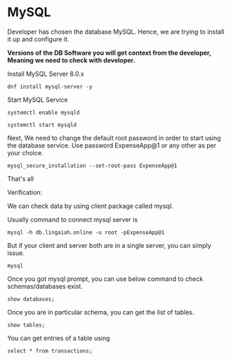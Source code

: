 # MySQL

Developer has chosen the database MySQL. Hence, we are trying to install it up and configure it.

**Versions of the DB Software you will get context from the developer, Meaning we need to check with developer.**

Install MySQL Server 8.0.x

```
dnf install mysql-server -y
```

Start MySQL Service

```
systemctl enable mysqld
```
```
systemctl start mysqld
```

Next, We need to change the default root password in order to start using the database service. Use password ExpenseApp@1 or any other as per your choice.

```
mysql_secure_installation --set-root-pass ExpenseApp@1
```
That's all



Verification:

We can check data by using client package called mysql.

Usually command to connect mysql server is
```
mysql -h db.lingaiah.online -u root -pExpenseApp@1
```
But if your client and server both are in a single server, you can simply issue.
```
mysql
```
Once you got mysql prompt, you can use below command to check schemas/databases exist.
```
show databases;
```
Once you are in particular schema, you can get the list of tables.
```
show tables;
```
You can get entries of a table using
```
select * from transactions;
```